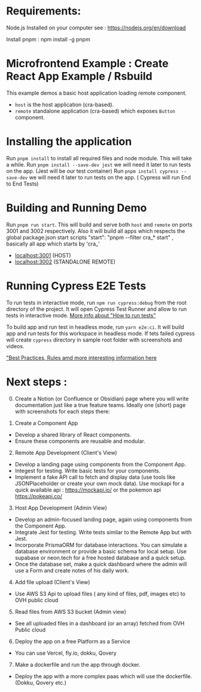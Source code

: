 # Requirements:

Node.js Installed on your computer see : https://nodejs.org/en/download

Install pnpm : npm install -g pnpm


# Microfrontend Example :  Create React App Example / Rsbuild

This example demos a basic host application loading remote component.

- `host` is the host application (cra-based).
- `remote` standalone application (cra-based) which exposes `Button` component.

# Installing the application

Run `pnpm install` to install all required files and node module. This will take a while.
Run `pnpm install --save-dev jest` we will need it later to run tests on the app. (Jest will be our test container)
Run `pnpm install cypress --save-dev` we will need it later to run tests on the app. ( Cypress will run End to End Tests)



# Building and Running Demo 
Run `pnpm run start`. This will build and serve both `host` and `remote` on ports 3001 and 3002 respectively.
Also it will build all apps which respects the global package.json start scripts   "start": "pnpm --filter cra_* start" , basically all app which starts by 'cra_'


- [localhost:3001](http://localhost:3000/) (HOST)
- [localhost:3002](http://localhost:3002/) (STANDALONE REMOTE)

# Running Cypress E2E Tests

To run tests in interactive mode, run `npm run cypress:debug` from the root directory of the project. It will open Cypress Test Runner and allow to run tests in interactive mode. [More info about "How to run tests"](../../cypress/README.md#how-to-run-tests)

To build app and run test in headless mode, run `yarn e2e:ci`. It will build app and run tests for this workspace in headless mode. If tets failed cypress will create `cypress` directory in sample root folder with screenshots and videos.

["Best Practices, Rules amd more interesting information here](../../cypress/README.md)



# Next steps :
0) Create a Notion (or Confluence or Obsidian) page where you will write documentation just like a true feature teams. Ideally one (short) page with screenshots for each steps there:

1) Create a Component App

* Develop a shared library of React components.
* Ensure these components are reusable and modular.

2) Remote App Development (Client's View)

* Develop a landing page using components from the Component App.
* Integest for testing. Write basic tests for your components.
* Implement a fake API call to fetch and display data (use tools like JSONPlaceholder or create your own mock data).
Use mockapi for a quick available api : https://mockapi.io/  or the pokemon api https://pokeapi.co/

3) Host App Development (Admin View)

* Develop an admin-focused landing page, again using components from the Component App.
* Integrate Jest for testing. Write tests similar to the Remote App but with Jest.
* Incorporate PrismaORM for database interactions. You can simulate a database environment or provide a basic schema for local setup.
Use supabase or neon.tech for a free hosted database and a quick setup.
* Once the database set, make a quick dashboard where the admin will use a Form and create notes of his daily work.


4) Add file upload (Client's View)
* Use AWS S3 Api to upload files ( any kind of files, pdf, images etc) to OVH public cloud

5) Read files from AWS S3 bucket (Admin view)
* See all uploaded files in a dashboard (or an array) fetched from OVH Public cloud

6) Deploy the app on a free Platform as a Service
* You can use Vercel, fly.io, dokku, Qovery

7) Make a dockerfile and run the app through docker.
* Deploy the app with a more complex paas which will use the dockerfile. (Dokku, Qovery etc.)
